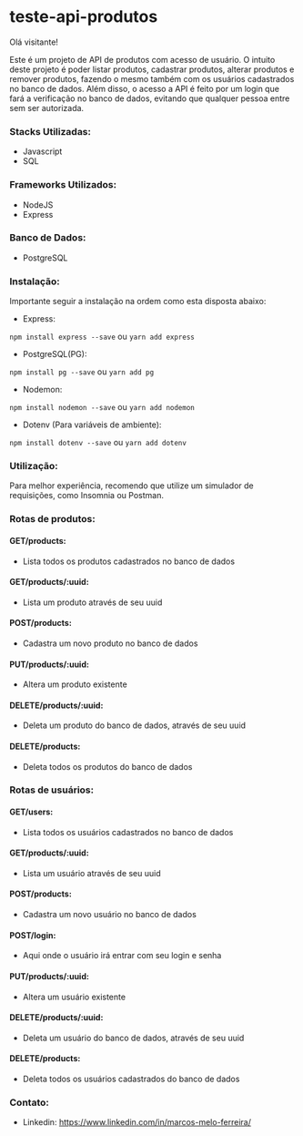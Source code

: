 # teste-api-produtos

Olá visitante!

Este é um projeto de API de produtos com acesso de usuário.
O intuito deste projeto é poder listar produtos, cadastrar produtos, alterar produtos e remover produtos, fazendo o mesmo também com os usuários cadastrados no banco de dados.
Além disso, o acesso a API é feito por um login que fará a verificação no banco de dados, evitando que qualquer pessoa entre sem ser autorizada.

### Stacks Utilizadas:

- Javascript
- SQL

### Frameworks Utilizados:

- NodeJS
- Express

### Banco de Dados: 

- PostgreSQL

### Instalação:

Importante seguir a instalação na ordem como esta disposta abaixo:

- Express:

```npm install express --save``` ou
```yarn add express```

- PostgreSQL(PG): 

```npm install pg --save``` ou
```yarn add pg```

- Nodemon:

```npm install nodemon --save``` ou
```yarn add nodemon```

- Dotenv (Para variáveis de ambiente):

```npm install dotenv --save``` ou
```yarn add dotenv```

### Utilização:

Para melhor experiência, recomendo que utilize um simulador de requisições, como Insomnia ou Postman.

### Rotas de produtos:

#### GET/products:

- Lista todos os produtos cadastrados no banco de dados

#### GET/products/:uuid:

- Lista um produto através de seu uuid

#### POST/products:

- Cadastra um novo produto no banco de dados

#### PUT/products/:uuid:

- Altera um produto existente

#### DELETE/products/:uuid:

- Deleta um produto do banco de dados, através de seu uuid

#### DELETE/products:

- Deleta todos os produtos do banco de dados

### Rotas de usuários:

#### GET/users:

- Lista todos os usuários cadastrados no banco de dados

#### GET/products/:uuid:

- Lista um usuário através de seu uuid

#### POST/products:

- Cadastra um novo usuário no banco de dados

#### POST/login:

- Aqui onde o usuário irá entrar com seu login e senha

#### PUT/products/:uuid:

- Altera um usuário existente

#### DELETE/products/:uuid:

- Deleta um usuário do banco de dados, através de seu uuid

#### DELETE/products:

- Deleta todos os usuários cadastrados do banco de dados

### Contato:

- Linkedin: https://www.linkedin.com/in/marcos-melo-ferreira/